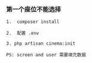 ### 第一个座位不能选择

```
1.  composer install 
```
 
```
2.  配置 .env
```
```
3. php artisan cinema:init
```
```
PS: screen and user 需要填充数据
```
